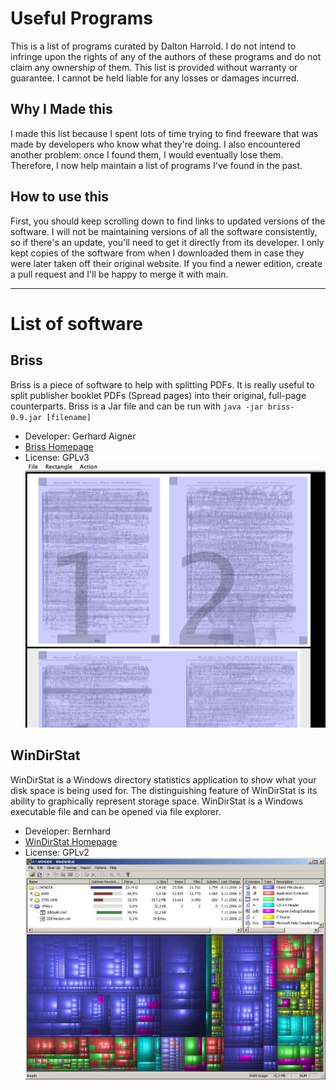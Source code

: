 # Useful Programs

This is a list of programs curated by Dalton Harrold. I do not intend to infringe upon the rights of any of the authors of these programs and do not claim any ownership of them. This list is provided without warranty or guarantee. I cannot be held liable for any losses or damages incurred. 

## Why I Made this

I made this list because I spent lots of time trying to find freeware that was made by developers who know what they're doing. I also encountered another problem: once I found them, I would eventually lose them. Therefore, I now help maintain a list of programs I've found in the past. 

## How to use this

First, you should keep scrolling down to find links to updated versions of the software. I will not be maintaining versions of all the software consistently, so if there's an update, you'll need to get it directly from its developer. I only kept copies of the software from when I downloaded them in case they were later taken off their original website. If you find a newer edition, create a pull request and I'll be happy to merge it with main.

***
# List of software
## Briss 
Briss is a piece of software to help with splitting PDFs. It is really useful to split publisher booklet PDFs (Spread pages) into their original, full-page counterparts. Briss is a Jar file and can be run with `java -jar briss-0.9.jar [filename]`
* Developer: Gerhard Aigner
* [Briss Homepage](http://sourceforge.net/projects/briss/)
* License: GPLv3
![Briss Screenshot depicting a document being split](./screenshots/briss-01.png "Screenshot of Briss splitting a spread page document")

## WinDirStat
WinDirStat is a Windows directory statistics application to show what your disk space is being used for. The distinguishing feature of WinDirStat is its ability to graphically represent storage space.
WinDirStat is a Windows executable file and can be opened via file explorer.
* Developer: Bernhard
* [WinDirStat Homepage](https://windirstat.net/index.html)
* License: GPLv2
![WinDirStat showing disk usage](./screenshots/windirstat-01.jpg "Screenshot of WinDirStat output of a disk")
